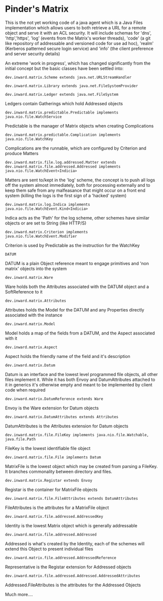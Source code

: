 # Pinder's Matrix

This is the not yet working code of a java agent which is a Java Files implementation which allows users to both retrieve a URL for a remote object and serve it with an ACL security. It will include schemas for 'dns', 'http','https', 'log' (events from the Matrix's worker threads), 'code' (a git like repository of addressable and versioned code for use ad hoc), 'realm' (Kerberos patterned secure login service) and 'info' (the client preference and server security details)

An extreme 'work in progress', which has changed significantly from the initial concept but the basic classes have been settled into:

    dev.inward.matrix.Scheme extends java.net.URLStreamHandler
    
    dev.inward.matrix.Library extends java.net.FileSystemProvider

    dev.inward.matrix.Ledger extends java.net.FileSystem
Ledgers contain Gatherings which hold Addressed objects

    dev.inward.matrix.predictable.Predictable implements java.nio.file.WatchService
Predictable is the manager of Matrix objects when creating Complications

    dev.inward.matrix.predictable.Complication implements java.nio.file.WatchKey
Complications are the runnable, which are configured by Criterion and produce Matters

    dev.inward.matrix.file.log.addressed.Matter extends dev.inward.matrix.file.addressed.Addressed implements java.nio.file.WatchEvent<Indicia> 
Matters are sent to/kept in the 'log' scheme, the concept is to push all logs off the system almost immediately, both for processing externally and to keep them safe from any malfeasance that might occur on a front end system (killing the logs is the first sign of a 'hacked' system)

    dev.inward.matrix.log.Indica implements java.nio.file.WatchEvent.Kind<Indicia> 
Indica acts as the 'Path' for the log scheme, other schemes have similar objects or are set to String (like HTTP/S) 

    dev.inward.matrix.Criterion implements java.nio.file.WatchEvent.Modifier
Criterion is used by Predictable as the instruction for the WatchKey

    DATUM
DATUM is a plain Object reference meant to engage primitives and 'non matrix' objects into the system
    
    dev.inward.matrix.Ware
Ware holds both the Attributes associated with the DATUM object and a SoftReference to it

    dev.inward.matrix.Attributes
Attributes holds the Model for the DATUM and any Properties directly associated with the instance 

    dev.inward.matrix.Model
Model holds a map of the fields from a DATUM, and the Aspect associated with it

    dev.inward.matrix.Aspect
Aspect holds the friendly name of the field and it's description 

    dev.inward.matrix.Datum
Datum is an interface and the lowest level programmed file objects, all other files implement it. While it has both Envoy and DatumAttributes attached to it in generics it's otherwise empty and meant to be implemented by client code when required

    dev.inward.matrix.DatumReference extends Ware
Envoy is the Ware extension for Datum objects

    dev.inward.matrix.DatumAttributes extends Attributes
DatumAttributes is the Attributes extension for Datum objects

    dev.inward.matrix.file.FileKey implements java.nio.file.Watchable, java.file.Path
FileKey is the lowest identifiable file object

    dev.inward.matrix.file.File implements Datum
MatrixFile is the lowest object which may be created from parsing a FileKey. It branches commonality between directory and files.

    dev.inward.matrix.Registar extends Envoy
Registar is the container for MatrixFile objects

    dev.inward.matrix.file.FileAttributes extends DatumAttributes
FileAttributes is the attributes for a MatrixFile object 

    dev.inward.matrix.file.addressed.AddressedKey
Identity is the lowest Matrix object which is generally addressable

    dev.inward.matrix.file.addressed.Addressed
Addressed is what's created by the Identity, each of the schemes will extend this Object to present individual files

    dev.inward.matrix.file.addressed.AddressedReference
Representative is the Registar extension for Addressed objects

    dev.inward.matrix.file.addressed.Addressed.AddressedAttributes
Addressed.FileAttributes is the attributes for the Addressed Objects

Much more....


